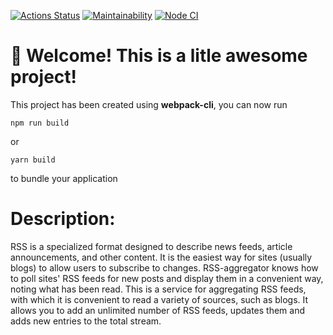 [![Actions Status](https://github.com/nick-stepanyan/frontend-project-11/workflows/hexlet-check/badge.svg)](https://github.com/github/nick-stepanyan/frontend-project-11/actions)
[![Maintainability](https://api.codeclimate.com/v1/badges/2e7cb94c9f17bf250105/maintainability)](https://codeclimate.com/github/nick-stepanyan/frontend-project-11/maintainability)
[![Node CI](https://github.com/mini-mariya/frontend-project-11/actions/workflows/nodejs.yml/badge.svg)](https://github.com/mini-mariya/frontend-project-11/actions/workflows/nodejs.yml)
# 🚀 Welcome! This is a litle awesome project!

This project has been created using **webpack-cli**, you can now run

```
npm run build
```

or

```
yarn build
```

to bundle your application

# Description:

RSS is a specialized format designed to describe news feeds, article announcements, and other content. It is the easiest way for sites (usually blogs) to allow users to subscribe to changes. 
RSS-aggregator knows how to poll sites' RSS feeds for new posts and display them in a convenient way, noting what has been read.
This is a service for aggregating RSS feeds, with which it is convenient to read a variety of sources, such as blogs. It allows you to add an unlimited number of RSS feeds, updates them and adds new entries to the total stream.
